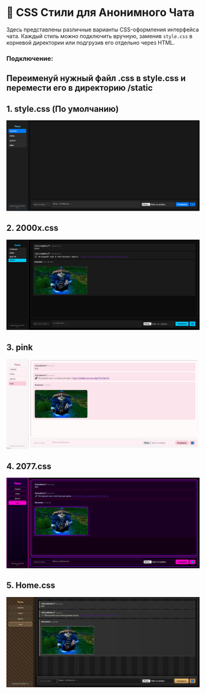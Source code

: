 # 🧩 CSS Стили для Анонимного Чата

Здесь представлены различные варианты CSS-оформления интерфейса чата. Каждый стиль можно подключить вручную, заменив `style.css` в корневой директории или подгрузив его отдельно через HTML.

### Подключение:
Переименуй нужный файл .css в style.css и перемести его в директорию /static
---

## 1. style.css (По умолчанию)

![style.css](./images/ScreenshotStyle.png)

## 2. 2000x.css

![2000x.css](./images/Screenshot2000x.png)

## 3. pink

![pink.css](./images/ScreenshotPink.png)

## 4. 2077.css

![2000x.css](./images/Screenshot2077.png)

## 5. Home.css

![2000x.css](./images/ScreenshotHome.png)

